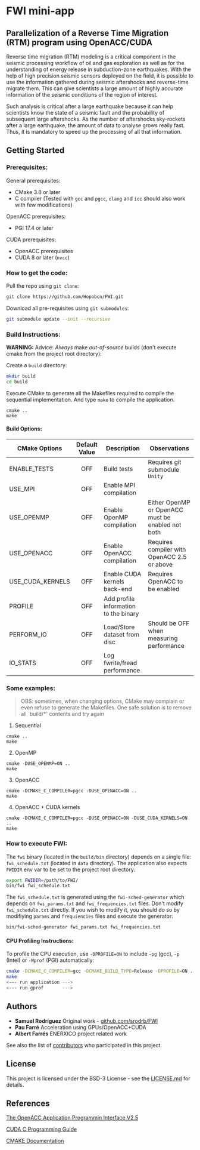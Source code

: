 # FWI mini-app

## Parallelization of a Reverse Time Migration (RTM) program using OpenACC/CUDA

Reverse time migration (RTM) modeling is a critical component in the seismic
processing workflow of oil and gas exploration as well as for the understanding
of energy release in subduction-zone earthquakes. With the help of high
precision seismic sensors deployed on the field, it is possible to use the
information gathered during seismic aftershocks and reverse-time migrate them.
This can give scientists a large amount of highly accurate information of the
seismic conditions of the region of interest.

Such analysis is critical after a large earthquake because it can help
scientists know the state of a seismic fault and the probability of subsequent
large aftershocks. As the number of aftershocks sky-rockets after a large
earthquake, the amount of data to analyse grows really fast.  Thus, it is
mandatory to speed up the processing of all that information.

## Getting Started

### Prerequisites:

General prerequisites:
* CMake 3.8 or later
* C compiler (Tested with `gcc` and `pgcc`, `clang` and `icc` should also work with few modifications)

OpenACC prerequisites:
* PGI 17.4 or later

CUDA prerequisites:
* OpenACC prerequisites
* CUDA 8 or later (`nvcc`)

### How to get the code:

Pull the repo using `git clone`:
```bash
git clone https://github.com/Hopobcn/FWI.git
```
Download all pre-requisites using `git submodules`:
```bash
git submodule update --init --recursive
```

### Build Instructions:


__WARNING:__ Advice: *Always* make *out-of-source* builds (don't execute cmake from the project root directory):

Create a `build` directory:
```bash
mkdir build
cd build
```
Execute CMake to generate all the Makefiles required to compile the sequential implementation. And type `make` to compile the application.
```
cmake ..
make
```

#### Build Options:

| CMake Options    | Default Value | Description                           | Observations                             |
| -----------------|:-------------:| ------------------------------------- |------------------------------------------|
| ENABLE_TESTS     | OFF           | Build tests                           | Requires git submodule `Unity`                                         |
| USE_MPI          | OFF           | Enable MPI compilation                |                                          |
| USE_OPENMP       | OFF           | Enable OpenMP compilation             | Either OpenMP or OpenACC must be enabled  not both |
| USE_OPENACC      | OFF           | Enable OpenACC compilation            | Requires compiler with OpenACC 2.5 or above  |
| USE_CUDA_KERNELS | OFF           | Enable CUDA kernels back-end          | Requires OpenACC to be enabled           |
| PROFILE          | OFF           | Add profile information to the binary |                                          |
| PERFORM_IO       | OFF           | Load/Store dataset from disc          | Should be OFF when measuring performance |
| IO_STATS         | OFF           | Log fwrite/fread performance          |                                          |


### Some examples:

> OBS: sometimes, when changing options, CMake may complain or even refuse to generate the Makefiles. One safe solution is to remove all `build/*' contents and try again

1. Sequential
```
cmake ..
make
```
2. OpenMP
```
cmake -DUSE_OPENMP=ON ..
make
```

3. OpenACC
```
cmake -DCMAKE_C_COMPILER=pgcc -DUSE_OPENACC=ON ..
make
```

4. OpenACC + CUDA kernels
```
cmake -DCMAKE_C_COMPILER=pgcc -DUSE_OPENACC=ON -DUSE_CUDA_KERNELS=ON ..
make
```


### How to execute FWI:

The `fwi` binary (located in the `build/bin` directory) depends on a single file: `fwi_schedule.txt` (located in `data` directory).
The application also expects `FWIDIR` env var to be set to the project root directory:

```bash
export FWIDIR=/path/to/FWI/
bin/fwi fwi_schedule.txt
```

The `fwi_schedule.txt` is generated using the `fwi-sched-generator` which depends on `fwi_params.txt` and `fwi_frequencies.txt` files.
Don't modify `fwi_schedule.txt` directly. 
If you wish to modify it, you should do so by modifiying `params` and `frequiencies` files and execute the generator:
```bash
bin/fwi-sched-generator fwi_params.txt fwi_frequencies.txt
```

#### CPU Profiling Instructions:

To profile the CPU execution, use `-DPROFILE=ON` to include `-pg` (gcc), `-p` (Intel) or `-Mprof` (PGI) automatically:
```bash
cmake -DCMAKE_C_COMPILER=gcc -DCMAKE_BUILD_TYPE=Release -DPROFILE=ON ..
make
<--- run application --->
<--- run gprof       --->
```

## Authors
* **Samuel Rodríguez** Original work - [github.com/srodrb/FWI](https://github.com/srodrb)
* **Pau Farré** Acceleration using GPUs/OpenACC+CUDA
* **Albert Farrés** ENERXICO project related work

See also the list of [contributors](https://github.com/hopobcn/FWI/contributors) who participated in this project.

## License
This project is licensed under the BSD-3 License - see the [LICENSE.md](LICENSE.md) for details.
## References

[The OpenACC Application Programmin Interface V2.5](http://www.openacc.org/sites/default/files/OpenACC_2pt5.pdf)

[CUDA C Programming Guide](http://docs.nvidia.com/cuda/cuda-c-programming-guide)

[CMAKE Documentation](https://cmake.org/cmake/help/v3.8/)

